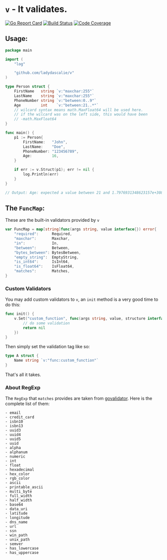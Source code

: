 # `v` - It validates.

[![Go Report Card](https://goreportcard.com/badge/github.com/ladydascalie/v)](https://goreportcard.com/report/github.com/ladydascalie/v)
[![Build Status](https://api.travis-ci.org/ladydascalie/v.svg?branch=master)](https://api.travis-ci.org/ladydascalie/v.svg?branch=master)
[![Code Coverage](https://codecov.io/gh/ladydascalie/v/branch/master/graph/badge.svg)](https://codecov.io/gh/ladydascalie/v/branch/master/graph/badge.svg)

## Usage:
```go
package main

import (
	"log"

	"github.com/ladydascalie/v"
)

type Person struct {
	FirstName   string `v:"maxchar:255"`
	LastName    string `v:"maxchar:255"`
	PhoneNumber string `v:"between:0..9"`
	Age         int    `v:"between:21..*"`
	// wilcard syntax means math.MaxFloat64 will be used here.
	// if the wilcard was on the left side, this would have been
	// -math.MaxFloat64
}

func main() {
	p1 := Person{
		FirstName:   "John",
		LastName:    "Doe",
		PhoneNumber: "123456789",
		Age:         16,
	}

	if err := v.Struct(p1); err != nil {
		log.Println(err)
	}
}

// Output: Age: expected a value between 21 and 1.7976931348623157e+308, but got 16
```


## The `FuncMap`:

These are the built-in validators provided by `v`

```go
var FuncMap = map[string]func(args string, value interface{}) error{
	"required":      Required,
	"maxchar":       Maxchar,
	"in":            In,
	"between":       Between,
	"bytes_between": BytesBetween,
	"empty_string":  EmptyString,
	"is_int64":      IsInt64,
	"is_float64":    IsFloat64,
	"matches":       Matches,
}
```

### Custom Validators

You may add custom validators to `v`, an `init` method is a very good time to do this:

```go
func init() {
	v.Set("custom_function", func(args string, value, structure interface{}) error {
		// do some validation
		return nil
	})
}
```

Then simply set the validation tag like so:

```go
type A struct {
	Name string `v:"func:custom_function"`
}
```

That's all it takes.

### About RegExp

The `RegExp` that `matches` provides are taken from [govalidator](https://github.com/asaskevich/govalidator). Here is the complete list of them:

```
- email
- credit_card
- isbn10
- isbn13
- uuid3
- uuid4
- uuid5
- uuid
- alpha
- alphanum
- numeric
- int
- float
- hexadecimal
- hex_color
- rgb_color
- ascii
- printable_ascii
- multi_byte
- full_width
- half_width
- base64
- data_uri
- latitude
- longitude
- dns_name
- url
- ssn
- win_path
- unix_path
- semver
- has_lowercase
- has_uppercase
```
